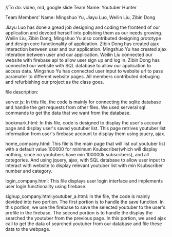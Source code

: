 //To do: video, md, google slide
Team Name: Youtuber Hunter

Team Members' Name: Mingshuo Yu, Jiayu Luo, Weilin Liu, Zibin Dong
  
  Jiayu Luo has done a gread job designing and coding the frontend of our application and devoted herself into polishing them as our needs growing.
  Weilin Liu, Zibin Dong, Mingshuo Yu also contributed designing prototype and design core functionality of application.
  Zibin Dong has created ajax interaction between user and our application.
  Mingshuo Yu has created ajax interation between user and our application.
  Weilin Liu connected our website with firebase api to allow user sign up and log in.
  Zibin Dong has connected our website with SQL database to allow our application to access data.
  Mingshuo Yu has connected user input to website url to pass paramater to different website pages.
  All members contributed debuging and refurbishing our project as the class goes.
  
 
 file description:
 
server.js: In this file, the code is mainly for connecting the sqlite database and handle the get requests from other files. We used serveral sql commands to get the data that we want from the database.
     
bookmark.html: In this file, code is designed to display the user's account page and display user's saved youtuber list. This page retrives youtuber list information from user's firebase account to display them using jquery, ajax.
     
home_company.html:	This file is the main page that will list out youtuber list with a default value 100000 for minimum Ksubscriber(which will display nothing, since no youtubers have min 100000k subscribers), and all categories. And using jquery, ajax, with SQL database to allow user input to interact with website to display relevant youtuber list with min Ksubscriber number and category.

     
login_company.html: This file displays user login interface and implements user login functionality using firebase.
     
signup_company.html:youtuber_a.html: In the file, the code is mainly devided into two portion. The first portion is to handle the save function. In this portion, we use the firebase to save the selected youtuber to the user's profile in the firebase. The second portion is to handle the display the searched the youtuber from the previous page. In this portion, we used ajax call to get the data of searched youtuber from our database and file these data to the webpage.

  
  
  


